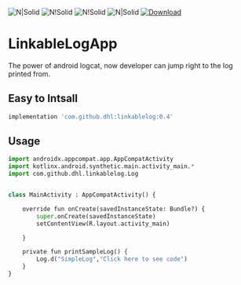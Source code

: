 ![N|Solid](https://img.shields.io/badge/language-kotlin-orange)
![N!Solid](https://img.shields.io/badge/release-0.4-blue)
![N!Solid](https://img.shields.io/badge/API-19+-green)
![N|Solid](https://img.shields.io/twitter/follow/hiteshpatel1142?label=Twitter)
[ ![Download](null/packages/hitesh-dhamshaniya/maven/linkablelog/images/download.svg?version=0.4) ](https://bintray.com/hitesh-dhamshaniya/maven/linkablelog/0.4/link)
# LinkableLogApp
The power of android logcat, now developer can jump right to the log printed from.

## Easy to Intsall 

```bash
implementation 'com.github.dhl:linkablelog:0.4'
```

## Usage
```python
import androidx.appcompat.app.AppCompatActivity
import kotlinx.android.synthetic.main.activity_main.*
import com.github.dhl.linkablelog.Log


class MainActivity : AppCompatActivity() {

    override fun onCreate(savedInstanceState: Bundle?) {
        super.onCreate(savedInstanceState)
        setContentView(R.layout.activity_main)

    }

    private fun printSampleLog() {
        Log.d("SimpleLog","Click here to see code")
    }
}
